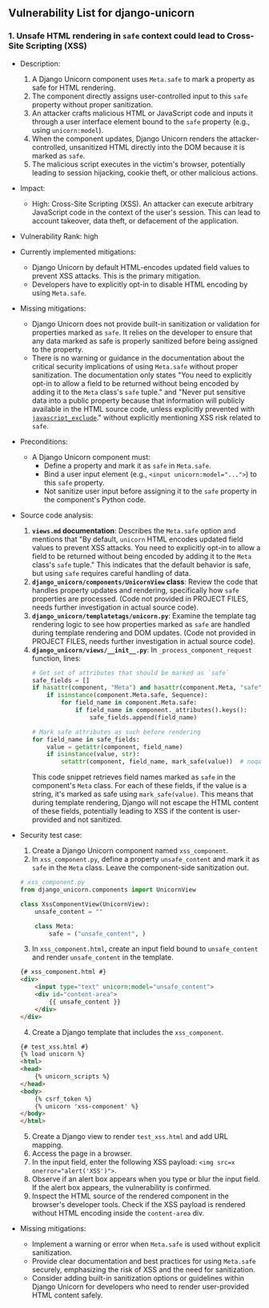 ## Vulnerability List for django-unicorn

### 1. Unsafe HTML rendering in `safe` context could lead to Cross-Site Scripting (XSS)

* Description:
    1. A Django Unicorn component uses `Meta.safe` to mark a property as safe for HTML rendering.
    2. The component directly assigns user-controlled input to this `safe` property without proper sanitization.
    3. An attacker crafts malicious HTML or JavaScript code and inputs it through a user interface element bound to the `safe` property (e.g., using `unicorn:model`).
    4. When the component updates, Django Unicorn renders the attacker-controlled, unsanitized HTML directly into the DOM because it is marked as `safe`.
    5. The malicious script executes in the victim's browser, potentially leading to session hijacking, cookie theft, or other malicious actions.

* Impact:
    * High: Cross-Site Scripting (XSS). An attacker can execute arbitrary JavaScript code in the context of the user's session. This can lead to account takeover, data theft, or defacement of the application.

* Vulnerability Rank: high

* Currently implemented mitigations:
    * Django Unicorn by default HTML-encodes updated field values to prevent XSS attacks. This is the primary mitigation.
    * Developers have to explicitly opt-in to disable HTML encoding by using `Meta.safe`.

* Missing mitigations:
    * Django Unicorn does not provide built-in sanitization or validation for properties marked as `safe`. It relies on the developer to ensure that any data marked as safe is properly sanitized before being assigned to the property.
    * There is no warning or guidance in the documentation about the critical security implications of using `Meta.safe` without proper sanitization. The documentation only states "You need to explicitly opt-in to allow a field to be returned without being encoded by adding it to the `Meta` class's `safe` tuple." and "Never put sensitive data into a public property because that information will publicly available in the HTML source code, unless explicitly prevented with [`javascript_exclude`](views.md#javascript_exclude)." without explicitly mentioning XSS risk related to `safe`.

* Preconditions:
    * A Django Unicorn component must:
        * Define a property and mark it as `safe` in `Meta.safe`.
        * Bind a user input element (e.g., `<input unicorn:model="...">`) to this `safe` property.
        * Not sanitize user input before assigning it to the `safe` property in the component's Python code.

* Source code analysis:
    1. **`views.md` documentation**: Describes the `Meta.safe` option and mentions that "By default, `unicorn` HTML encodes updated field values to prevent XSS attacks. You need to explicitly opt-in to allow a field to be returned without being encoded by adding it to the `Meta` class's `safe` tuple." This indicates that the default behavior is safe, but using `safe` requires careful handling of data.
    2. **`django_unicorn/components/UnicornView` class**: Review the code that handles property updates and rendering, specifically how `safe` properties are processed. (Code not provided in PROJECT FILES, needs further investigation in actual source code).
    3. **`django_unicorn/templatetags/unicorn.py`**: Examine the template tag rendering logic to see how properties marked as `safe` are handled during template rendering and DOM updates. (Code not provided in PROJECT FILES, needs further investigation in actual source code).
    4. **`django_unicorn/views/__init__.py`**: In `_process_component_request` function, lines:
       ```python
       # Get set of attributes that should be marked as `safe`
       safe_fields = []
       if hasattr(component, "Meta") and hasattr(component.Meta, "safe"):
           if isinstance(component.Meta.safe, Sequence):
               for field_name in component.Meta.safe:
                   if field_name in component._attributes().keys():
                       safe_fields.append(field_name)

       # Mark safe attributes as such before rendering
       for field_name in safe_fields:
           value = getattr(component, field_name)
           if isinstance(value, str):
               setattr(component, field_name, mark_safe(value))  # noqa: S308
       ```
       This code snippet retrieves field names marked as `safe` in the component's `Meta` class. For each of these fields, if the value is a string, it's marked as safe using `mark_safe(value)`. This means that during template rendering, Django will not escape the HTML content of these fields, potentially leading to XSS if the content is user-provided and not sanitized.

* Security test case:
    1. Create a Django Unicorn component named `xss_component`.
    2. In `xss_component.py`, define a property `unsafe_content` and mark it as `safe` in the `Meta` class. Leave the component-side sanitization out.
    ```python
    # xss_component.py
    from django_unicorn.components import UnicornView

    class XssComponentView(UnicornView):
        unsafe_content = ""

        class Meta:
            safe = ("unsafe_content", )
    ```
    3. In `xss_component.html`, create an input field bound to `unsafe_content` and render `unsafe_content` in the template.
    ```html
    {# xss_component.html #}
    <div>
        <input type="text" unicorn:model="unsafe_content">
        <div id="content-area">
            {{ unsafe_content }}
        </div>
    </div>
    ```
    4. Create a Django template that includes the `xss_component`.
    ```html
    {# test_xss.html #}
    {% load unicorn %}
    <html>
    <head>
        {% unicorn_scripts %}
    </head>
    <body>
        {% csrf_token %}
        {% unicorn 'xss-component' %}
    </body>
    </html>
    ```
    5. Create a Django view to render `test_xss.html` and add URL mapping.
    6. Access the page in a browser.
    7. In the input field, enter the following XSS payload: `<img src=x onerror="alert('XSS')">`.
    8. Observe if an alert box appears when you type or blur the input field. If the alert box appears, the vulnerability is confirmed.
    9. Inspect the HTML source of the rendered component in the browser's developer tools. Check if the XSS payload is rendered without HTML encoding inside the `content-area` div.

* Missing mitigations:
    * Implement a warning or error when `Meta.safe` is used without explicit sanitization.
    * Provide clear documentation and best practices for using `Meta.safe` securely, emphasizing the risk of XSS and the need for sanitization.
    * Consider adding built-in sanitization options or guidelines within Django Unicorn for developers who need to render user-provided HTML content safely.
